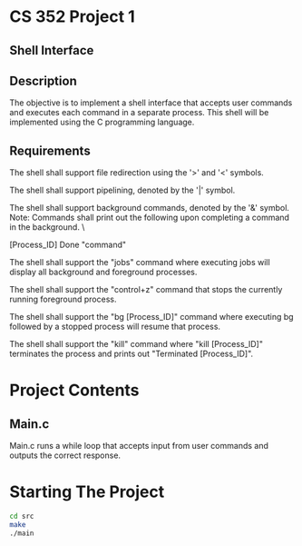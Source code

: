 # CS 352 Project 1

## Shell Interface

## Description
The objective is to implement a shell interface that accepts user commands and executes each 
command in a separate process. This shell will be implemented using the C programming language.

## Requirements 
The shell shall support file redirection using the '>' and '<' symbols. 

The shell shall support pipelining, denoted by the '|' symbol.

The shell shall support background commands, denoted by the '&' symbol. 
Note: Commands shall print out the following upon completing a command in the background. \

[Process_ID] Done "command"

The shell shall support the "jobs" command where executing jobs will display all background and foreground processes. 

The shell shall support the "control+z" command that stops the currently running foreground process.

The shell shall support the "bg [Process_ID]" command where executing bg followed by a stopped process will resume that process.

The shell shall support the "kill" command where "kill [Process_ID]" terminates the process and prints out "Terminated [Process_ID]".

# Project Contents

## Main.c 
Main.c runs a while loop that accepts input from user commands and outputs the correct response.

# Starting The Project
```bash
cd src
make
./main
```